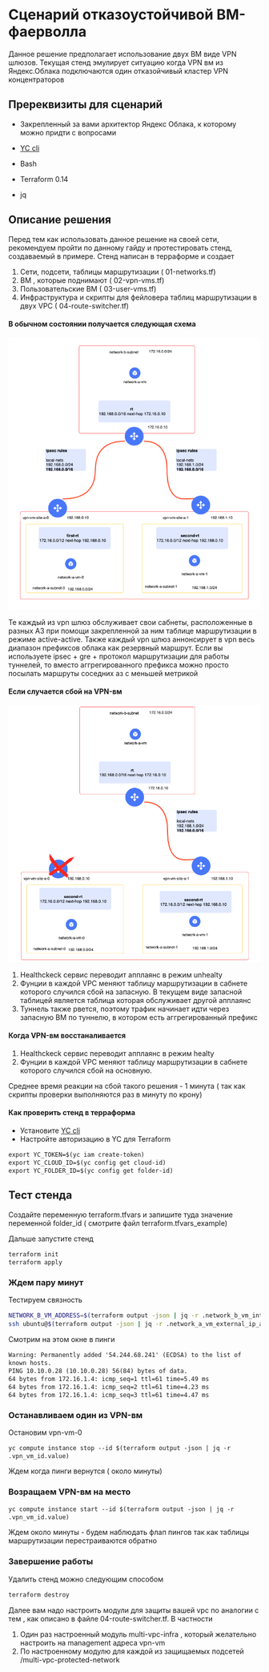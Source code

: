 #  Сценарий отказоустойчивой ВМ-фаерволла

Данное решение предполагает использование двух ВМ виде VPN шлюзов. Текущая стенд эмулирует ситуацию когда VPN вм из Яндекс.Облака подключаются один отказойчивый кластер VPN концентраторов

## Пререквизиты для сценарий

- Закрепленный за вами архитектор Яндекс Облака, к которому можно придти с вопросами

-  [YC cli](https://cloud.yandex.com/docs/cli/quickstart)
- Bash
- Terraform 0.14
- jq


## Описание решения

Перед тем как использовать данное решение на своей сети, рекомендуем пройти по данному гайду и протестировать стенд, создаваемый в примере. Стенд написан в терраформе и создает


1) Сети, подсети, таблицы маршрутизации ( 01-networks.tf)
2) ВМ , которые поднимают  ( 02-vpn-vms.tf)
3) Пользовательские ВМ ( 03-user-vms.tf)
4) Инфраструктура и скрипты для фейловера таблиц маршрутизации в двух VPC ( 04-route-switcher.tf)


#### В обычном состоянии получается следующая схема

![](./pics/normal.png)


Те каждый из vpn шлюз обслуживает свои сабнеты, расположенные в разных АЗ при помощи закрепленной за ним таблице маршрутизации в режиме active-active. Также каждый vpn шлюз аннонсирует в vpn весь диапазон префиксов облака как резервный маршрут. 
Если вы используете ipsec + gre + протокол маршрутизации для работы туннелей, то вместо аггрегированного префикса можно просто посылать маршруты соседних аз с меньшей метрикой 


#### Если случается сбой на VPN-вм


![](./pics/fail.png)

1) Healthckeck сервис переводит апплаянс в режим unhealty
2) Фунции в каждой VPC меняют таблицу маршрутизации в сабнете которого случился сбой на запасную. В текущем виде запасной таблицей является таблица которая обслуживает другой апплаянс
3) Туннель также рвется, поэтому трафик начинает идти через запасную ВМ по туннелю, в котором есть аггрегированный префикс

 

#### Когда VPN-вм восстаналивается 

1) Healthckeck сервис переводит апплаянс в режим healty
2) Фунции в каждой VPC меняют таблицу маршрутизации в сабнете которого случился сбой на основную. 


Среднее время реакции на сбой такого решения - 1 минута ( так как скрипты проверки выполняются раз в минуту по крону)


#### Как проверить стенд в терраформа 


- Установите [YC cli](https://cloud.yandex.com/docs/cli/quickstart)
- Настройте авторизацию в YC для Terraform
```
export YC_TOKEN=$(yc iam create-token)
export YC_CLOUD_ID=$(yc config get cloud-id)
export YC_FOLDER_ID=$(yc config get folder-id)
``` 
## Тест стенда

Создайте переменную terraform.tfvars и запишите туда значение переменной folder_id ( смотрите файл terraform.tfvars_example)


Дальше запустите стенд

```
terraform init
terraform apply
```


### Ждем пару минут 

Тестируем связность

```bash
NETWORK_B_VM_ADDRESS=$(terraform output -json | jq -r .network_b_vm_internal_ip_address.value)
ssh ubuntu@$(terraform output -json | jq -r .network_a_vm_external_ip_address.value) "ping $NETWORK_B_VM_ADDRESS"
```
Смотрим на этом окне в пинги

```
Warning: Permanently added '54.244.68.241' (ECDSA) to the list of known hosts.
PING 10.10.0.28 (10.10.0.28) 56(84) bytes of data.
64 bytes from 172.16.1.4: icmp_seq=1 ttl=61 time=5.49 ms
64 bytes from 172.16.1.4: icmp_seq=2 ttl=61 time=4.23 ms
64 bytes from 172.16.1.4: icmp_seq=3 ttl=61 time=4.47 ms
```

### Останавливаем один из VPN-вм

Остановим vpn-vm-0 
```
yc compute instance stop --id $(terraform output -json | jq -r .vpn_vm_id.value)
```

Ждем когда пинги вернутся ( около минуты)

### Возращаем VPN-вм на место

```
yc compute instance start --id $(terraform output -json | jq -r .vpn_vm_id.value)
```


Ждем около минуты - будем наблюдать флап пингов так как таблицы маршрутизации перестраиваются обратно

### Завершение работы

Удалить стенд можно следующим способом

```bash
terraform destroy
```

Далее вам надо настроить модули для защиты вашей vpc по аналогии с тем , как описано в файле 04-route-switcher.tf. В частности


1) Один раз настроенный модуль multi-vpc-infra , который желательно настроить на management адреса vpn-vm
2) По настроенному модулю для каждой из защищаемых подсетей /multi-vpc-protected-network